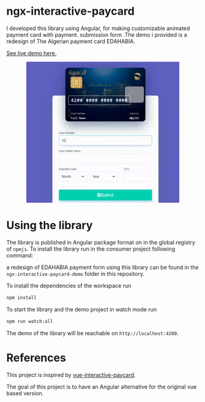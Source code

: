 # ngx-interactive-paycard

I developed this library using Angular, for making  customizable animated payment card with payment. submission form .The demo i provided is a redesign of The Algerian payment card EDAHABIA.

[See live demo here.](https://ngx-interactive-paycard.netlify.app/)

<p align="center">
  <img src="edahabia-paycard-demo.gif" alt="Demo gif"/>
</p>

# Using the library
The library is published in Angular package format on in the global registry of `npmjs`. To install the library run in the consumer project following command:


a redesign of EDAHABIA payment form using this library can be found in the `ngx-interactive-paycard-demo` folder in this repository.



To install the dependencies of the workspace run

```bash
npm install
```

To start the library and the demo project in watch mode run

```bash
npm run watch:all
```

The demo of the library will be reachable on `http://localhost:4200`.

# References
This project is inspired by [vue-interactive-paycard](https://github.com/muhammederdem/vue-interactive-paycard).

The goal of this project is to have an Angular alternative for the original vue based version.

